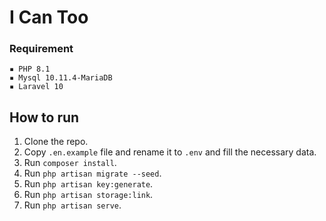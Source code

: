 # I Can Too

### Requirement
    ▪ PHP 8.1
    ▪ Mysql 10.11.4-MariaDB
    ▪ Laravel 10



## How to run

1. Clone the repo.
2. Copy `.en.example` file and rename it to `.env` and fill the necessary data.
3. Run `composer install`.
4. Run `php artisan migrate --seed`.
5. Run `php artisan key:generate`.
6. Run `php artisan storage:link`.
7. Run `php artisan serve`.
